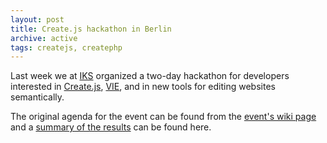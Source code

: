 ```yaml
---
layout: post
title: Create.js hackathon in Berlin
archive: active
tags: createjs, createphp
---
```


Last week we at [IKS][1] organized a two-day hackathon for developers interested in [Create.js][2], [VIE][3], and in new tools for
editing websites semantically.

The original agenda for the event can be found from the [event's wiki page][4] and a [summary of the results][5] can be found here.

 [1]: http://www.iks-project.eu/
 [2]: http://createjs.org/
 [3]: http://viejs.org/
 [4]: http://wiki.iks-project.eu/index.php/DevWorkshops/VieBerlin
 [5]: http://bergie.iki.fi/blog/createjs-berlin-hackathon/
